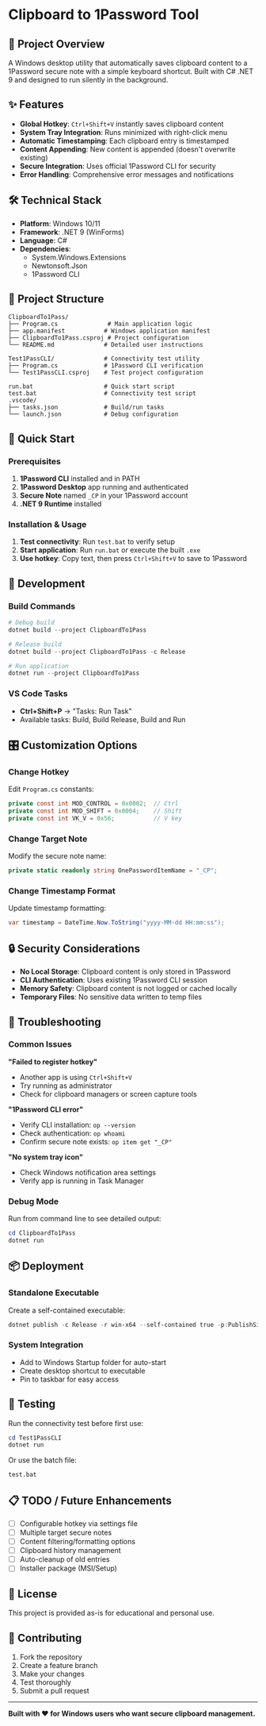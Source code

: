 # Clipboard to 1Password Tool

## 🎯 Project Overview

A Windows desktop utility that automatically saves clipboard content to a 1Password secure note with a simple keyboard shortcut. Built with C# .NET 9 and designed to run silently in the background.

## ✨ Features

- **Global Hotkey**: `Ctrl+Shift+V` instantly saves clipboard content
- **System Tray Integration**: Runs minimized with right-click menu
- **Automatic Timestamping**: Each clipboard entry is timestamped
- **Content Appending**: New content is appended (doesn't overwrite existing)
- **Secure Integration**: Uses official 1Password CLI for security
- **Error Handling**: Comprehensive error messages and notifications

## 🛠️ Technical Stack

- **Platform**: Windows 10/11
- **Framework**: .NET 9 (WinForms)
- **Language**: C# 
- **Dependencies**: 
  - System.Windows.Extensions
  - Newtonsoft.Json
  - 1Password CLI

## 📁 Project Structure

```
ClipboardTo1Pass/
├── Program.cs              # Main application logic
├── app.manifest           # Windows application manifest
├── ClipboardTo1Pass.csproj # Project configuration
└── README.md              # Detailed user instructions

Test1PassCLI/              # Connectivity test utility
├── Program.cs             # 1Password CLI verification
└── Test1PassCLI.csproj    # Test project configuration

run.bat                    # Quick start script
test.bat                   # Connectivity test script
.vscode/
├── tasks.json             # Build/run tasks
└── launch.json            # Debug configuration
```

## 🚀 Quick Start

### Prerequisites
1. **1Password CLI** installed and in PATH
2. **1Password Desktop** app running and authenticated
3. **Secure Note** named `_CP` in your 1Password account
4. **.NET 9 Runtime** installed

### Installation & Usage
1. **Test connectivity**: Run `test.bat` to verify setup
2. **Start application**: Run `run.bat` or execute the built `.exe`
3. **Use hotkey**: Copy text, then press `Ctrl+Shift+V` to save to 1Password

## 🔧 Development

### Build Commands
```powershell
# Debug build
dotnet build --project ClipboardTo1Pass

# Release build  
dotnet build --project ClipboardTo1Pass -c Release

# Run application
dotnet run --project ClipboardTo1Pass
```

### VS Code Tasks
- **Ctrl+Shift+P** → "Tasks: Run Task"
- Available tasks: Build, Build Release, Build and Run

## 🎛️ Customization Options

### Change Hotkey
Edit `Program.cs` constants:
```csharp
private const int MOD_CONTROL = 0x0002;  // Ctrl
private const int MOD_SHIFT = 0x0004;    // Shift  
private const int VK_V = 0x56;           // V key
```

### Change Target Note
Modify the secure note name:
```csharp
private static readonly string OnePasswordItemName = "_CP";
```

### Change Timestamp Format
Update timestamp formatting:
```csharp
var timestamp = DateTime.Now.ToString("yyyy-MM-dd HH:mm:ss");
```

## 🔒 Security Considerations

- **No Local Storage**: Clipboard content is only stored in 1Password
- **CLI Authentication**: Uses existing 1Password CLI session
- **Memory Safety**: Clipboard content is not logged or cached locally
- **Temporary Files**: No sensitive data written to temp files

## 🐛 Troubleshooting

### Common Issues

**"Failed to register hotkey"**
- Another app is using `Ctrl+Shift+V`
- Try running as administrator
- Check for clipboard managers or screen capture tools

**"1Password CLI error"**
- Verify CLI installation: `op --version`
- Check authentication: `op whoami`
- Confirm secure note exists: `op item get "_CP"`

**"No system tray icon"**
- Check Windows notification area settings
- Verify app is running in Task Manager

### Debug Mode
Run from command line to see detailed output:
```powershell
cd ClipboardTo1Pass
dotnet run
```

## 📦 Deployment

### Standalone Executable
Create a self-contained executable:
```powershell
dotnet publish -c Release -r win-x64 --self-contained true -p:PublishSingleFile=true
```

### System Integration
- Add to Windows Startup folder for auto-start
- Create desktop shortcut to executable
- Pin to taskbar for easy access

## 🧪 Testing

Run the connectivity test before first use:
```powershell
cd Test1PassCLI
dotnet run
```

Or use the batch file:
```cmd
test.bat
```

## 📋 TODO / Future Enhancements

- [ ] Configurable hotkey via settings file
- [ ] Multiple target secure notes
- [ ] Content filtering/formatting options
- [ ] Clipboard history management
- [ ] Auto-cleanup of old entries
- [ ] Installer package (MSI/Setup)

## 📄 License

This project is provided as-is for educational and personal use.

## 🤝 Contributing

1. Fork the repository
2. Create a feature branch
3. Make your changes
4. Test thoroughly
5. Submit a pull request

---

**Built with ❤️ for Windows users who want secure clipboard management.**
